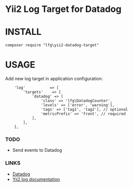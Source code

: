 # Yii2 Log Target for Datadog

INSTALL
=======
```
composer require "lfg\yii2-datadog-target"
```

USAGE
=====
Add new log target in application configuration: 
```
    'log'           => [
        'targets'    => [
            'datadog' => [
                'class' => 'lfg\DatadogCounter',
                'levels' => ['error', 'warning'],
                'tags' => ['tag1', 'tag2'], // optional
                'metricPrefix' => 'front', // required
            ],
        ],
    ],
```

### TODO

- Send events to Datadog 

### LINKS

- [Datadog](https://www.datadoghq.com/)
- [Yii2 log documentation](http://www.yiiframework.com/doc-2.0/guide-runtime-logging.html)